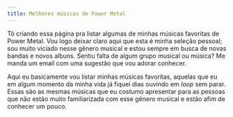 ```yaml
---
title: Melhores músicas de Power Metal
---
```


Tô criando essa página pra listar algumas de minhas músicas favoritas de Power Metal. Vou logo deixar claro aqui que esta é minha seleção pessoal; sou muito viciado nesse gênero musical e estou sempre em busca de novas bandas e novos albuns. Sentiu falta de algum grupo musical ou música? Me manda um email com uma sugestão que vou adorar conhecer.

Aqui eu basicamente vou listar minhas músicas favoritas, aquelas que eu em algum momento da minha vida já fiquei dias ouvindo em *loop* sem parar. Essas são as mesmas músicas que eu costumo apresentar para as pessoas que não estão muito familiarizada com esse gênero musical e estão afim de conhecer um pouco.
